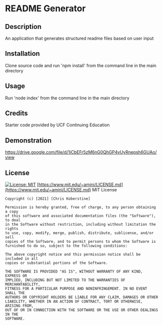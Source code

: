 # README Generator

## Description

An application that generates structured readme files based on user input

## Installation

Clone source code and run 'npm install' from the command line in the main directory

## Usage

Run 'node index' from the command line in the main directory

## Credits

Starter code provided by UCF Continuing Education

## Demonstration

https://drive.google.com/file/d/1iCbEFr5zM6nG0QhGP4vUyRnepsh6GUAo/view

## License

[![License: MIT](https://img.shields.io/badge/License-MIT-yellow.svg)](https://opensource.org/licenses/MIT)
[https://www.mit.edu/~amini/LICENSE.md](https://www.mit.edu/~amini/LICENSE.md)
MIT License

    Copyright (c) [2021] [Chris Koberstine]

    Permission is hereby granted, free of charge, to any person obtaining a copy
    of this software and associated documentation files (the "Software"), to deal
    in the Software without restriction, including without limitation the rights
    to use, copy, modify, merge, publish, distribute, sublicense, and/or sell
    copies of the Software, and to permit persons to whom the Software is
    furnished to do so, subject to the following conditions:

    The above copyright notice and this permission notice shall be included in all
    copies or substantial portions of the Software.

    THE SOFTWARE IS PROVIDED "AS IS", WITHOUT WARRANTY OF ANY KIND, EXPRESS OR
    IMPLIED, INCLUDING BUT NOT LIMITED TO THE WARRANTIES OF MERCHANTABILITY,
    FITNESS FOR A PARTICULAR PURPOSE AND NONINFRINGEMENT. IN NO EVENT SHALL THE
    AUTHORS OR COPYRIGHT HOLDERS BE LIABLE FOR ANY CLAIM, DAMAGES OR OTHER
    LIABILITY, WHETHER IN AN ACTION OF CONTRACT, TORT OR OTHERWISE, ARISING FROM,
    OUT OF OR IN CONNECTION WITH THE SOFTWARE OR THE USE OR OTHER DEALINGS IN THE
    SOFTWARE.
